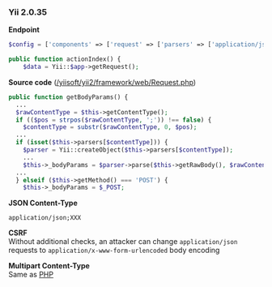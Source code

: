 ### Yii 2.0.35

**Endpoint**
```php
$config = ['components' => ['request' => ['parsers' => ['application/json' => 'yii\web\JsonParser'

public function actionIndex() {
    $data = Yii::$app->getRequest();
```

**Source code** ([/yiisoft/yii2/framework/web/Request.php](https://github.com/yiisoft/yii2/blob/175a20100496b46952f0226385880d17d0ed5cbb/framework/web/Request.php#L551-L573))
```php
public function getBodyParams() {
  ...
  $rawContentType = $this->getContentType();
  if (($pos = strpos($rawContentType, ';')) !== false) {
    $contentType = substr($rawContentType, 0, $pos);
  ...
  if (isset($this->parsers[$contentType])) {
    $parser = Yii::createObject($this->parsers[$contentType]);
    ...
    $this->_bodyParams = $parser->parse($this->getRawBody(), $rawContentType);
  ...
  } elseif ($this->getMethod() === 'POST') {
    $this->_bodyParams = $_POST;
```

**JSON Content-Type**
```
application/json;XXX
```

**CSRF**  
Without additional checks, an attacker can change `application/json` requests to `application/x-www-form-urlencoded` body encoding

**Multipart Content-Type**  
Same as [PHP](/ct-tricks/PHP.md)